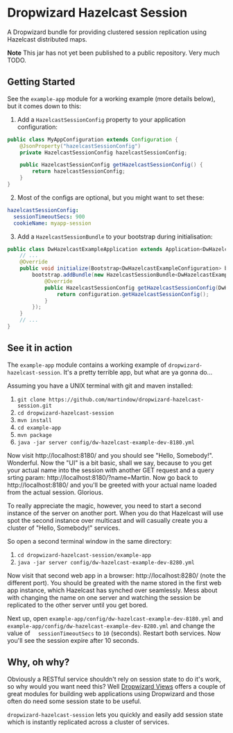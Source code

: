 Dropwizard Hazelcast Session
============================

A Dropwizard bundle for providing clustered session replication using Hazelcast distributed maps.

**Note** This jar has not yet been published to a public repository. Very much TODO.


Getting Started
---------------

See the `example-app` module for a working example (more details below), but it comes down to this:

  1. Add a `HazelcastSessionConfig` property to your application configuration:
```java
public class MyAppConfiguration extends Configuration {
    @JsonProperty("hazelcastSessionConfig")
    private HazelcastSessionConfig hazelcastSessionConfig;

    public HazelcastSessionConfig getHazelcastSessionConfig() {
        return hazelcastSessionConfig;
    }
}
```
  2. Most of the configs are optional, but you might want to set these:
```yml
hazelcastSessionConfig:
  sessionTimeoutSecs: 900
  cookieName: myapp-session
```
  3. Add a `HazelcastSessionBundle` to your bootstrap during initialisation:
```java
public class DwHazelcastExampleApplication extends Application<DwHazelcastExampleConfiguration> {
    // ...
    @Override
    public void initialize(Bootstrap<DwHazelcastExampleConfiguration> bootstrap) {
        bootstrap.addBundle(new HazelcastSessionBundle<DwHazelcastExampleConfiguration>() {
            @Override
            public HazelcastSessionConfig getHazelcastSessionConfig(DwHazelcastExampleConfiguration configuration) {
                return configuration.getHazelcastSessionConfig();
            }
        });
    }
    // ...
}
```


See it in action
----------------

The `example-app` module contains a working example of `dropwizard-hazelcast-session`. It's a pretty terrible app, but what are ya gonna do...

Assuming you have a UNIX terminal with git and maven installed:
  1. `git clone https://github.com/martindow/dropwizard-hazelcast-session.git`
  2. `cd dropwizard-hazelcast-session`
  3. `mvn install`
  4. `cd example-app`
  5. `mvn package`
  6. `java -jar server config/dw-hazelcast-example-dev-8180.yml`

Now visit http://localhost:8180/ and you should see "Hello, Somebody!". Wonderful. Now the "UI" is a bit basic, shall we say, because to you get your actual name into the session with another GET request and a query srting param: http://localhost:8180/?name=Martin. Now go back to http://localhost:8180/ and you'll be greeted with your actual name loaded from the actual session. Glorious.

To really appreciate the magic, however, you need to start a second instance of the server on another port. When you do that Hazelcast will use spot the second instance over multicast and will casually create you a cluster of "Hello, Somebody!" services.

So open a second terminal window in the same directory:
  1. `cd dropwizard-hazelcast-session/example-app`
  2. `java -jar server config/dw-hazelcast-example-dev-8280.yml`

Now visit that second web app in a browser: http://localhost:8280/ (note the different port). You should be greated with the name stored in the first web app instance, which Hazelcast has synched over seamlessly. Mess about with changing the name on one server and watching the session be replicated to the other server until you get bored.

Next up, open `example-app/config/dw-hazelcast-example-dev-8180.yml` and `example-app/config/dw-hazelcast-example-dev-8280.yml` and change the value of `  sessionTimeoutSecs` to `10` (seconds). Restart both services. Now you'll see the session expire after 10 seconds.


Why, oh why?
------------

Obviously a RESTful service shouldn't rely on session state to do it's work, so why would you want need this? Well [Dropwizard Views](http://www.dropwizard.io/manual/views.html) offers a couple of great modules for building web applications using Dropwizard and those often do need some session state to be useful.

`dropwizard-hazelcast-session` lets you quickly and easily add session state which is instantly replicated across a cluster of services.
